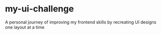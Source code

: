 # my-ui-challenge
A personal journey of improving my frontend skills by recreating UI designs one layout at a time
